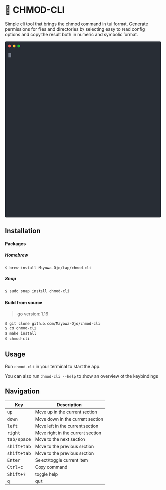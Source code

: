 # :white_square_button: CHMOD-CLI

Simple cli tool that brings the chmod command in tui format. Generate permissions for files and directories by selecting easy to read config options and copy the result both in numeric and symbolic format.

<p align="center">
   <img width="600" src="docs/cast.svg">
</p>

## Installation
#### Packages

##### Homebrew
```sh
$ brew install Mayowa-Ojo/tap/chmod-cli
```
##### Snap
```sh
$ sudo snap install chmod-cli
```


#### Build from source
> go version: 1.16
```sh
$ git clone github.com/Mayowa-Ojo/chmod-cli
$ cd chmod-cli
$ make install
$ chmod-cli
```

## Usage
Run `chmod-cli` in your terminal to start the app.

You can also run `chmod-cli --help` to show an overview of the keybindings

## Navigation
| Key                      | Description                            |
| -----------------------  | -------------------------------------- |
| <kbd> up </kbd>          | Move up in the current section         |
| <kbd> down </kbd>        | Move down in the current section       |
| <kbd> left </kbd>        | Move left in the current section       |
| <kbd> right </kbd>       | Move right in the current section      |
| <kbd> tab/space </kbd>   | Move to the next section               |
| <kbd> shift+tab </kbd>   | Move to the previous section           |
| <kbd> shift+tab </kbd>   | Move to the previous section           |
| <kbd> Enter </kbd>       | Select/toggle current item             |
| <kbd> Ctrl+c </kbd>      | Copy command                           |
| <kbd> Shift+? </kbd>     | toggle help                            |
| <kbd> q </kbd>           | quit                                   |
